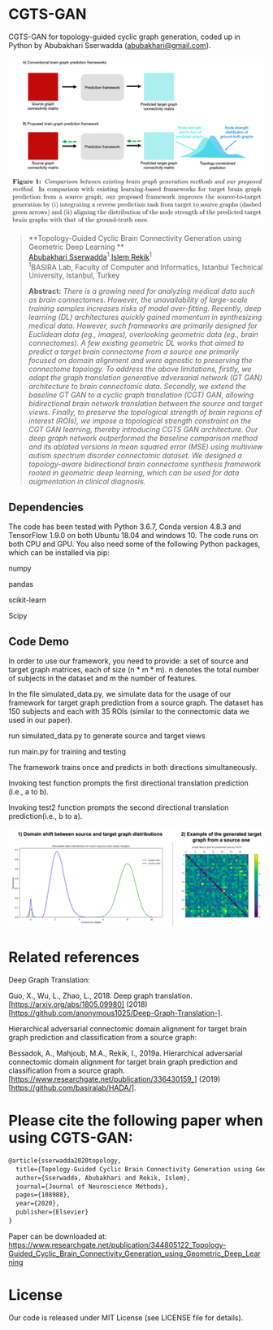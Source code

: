 # CGTS-GAN
CGTS-GAN for topology-guided cyclic graph generation, coded up in Python by Abubakhari Sserwadda (abubakhari@gmail.com).



![fig1](concept.png)

> **Topology-Guided Cyclic Brain Connectivity Generation using Geometric Deep Learning
**<br/>
> [Abubakhari Sserwadda](https://scholar.google.com/citations?user=sBJIF4kAAAAJ&hl=en)<sup>1</sup>,[Islem Rekik](https://basira-lab.com/)<sup>1</sup><br/>
> <sup>1</sup>BASIRA Lab, Faculty of Computer and Informatics, Istanbul Technical University, Istanbul, Turkey<br/>
>
> **Abstract:** *There is a growing need for analyzing medical data such as brain connectomes. However, the unavailability of large-scale training samples increases risks of model over-fitting. Recently, deep learning (DL) architectures quickly gained momentum in synthesizing medical data. However, such frameworks are primarily designed for Euclidean data (eg., images), overlooking geometric data (eg., brain connectomes). A few existing geometric DL works that aimed to predict a target brain connectome from a source one primarily focused on domain alignment and were agnostic to preserving the connectome topology. To address the above limitations, firstly, we adapt the graph translation generative adversarial network (GT GAN) architecture to brain connectomic data. Secondly, we extend the baseline GT GAN to a cyclic graph translation (CGT) GAN, allowing bidirectional brain network translation between the source and target views. Finally, to preserve the topological strength of brain regions of interest (ROIs), we impose a topological strength constraint on the CGT GAN learning, thereby introducing CGTS GAN architecture. Our deep graph network outperformed the baseline comparison method and its ablated versions in mean squared error (MSE) using multiview autism spectrum disorder connectomic dataset. We designed a topology-aware bidirectional brain connectome synthesis framework rooted in geometric deep learning, which can be used for data augmentation in clinical diagnosis.*

## Dependencies

The code has been tested with Python 3.6.7, Conda version 4.8.3 and TensorFlow 1.9.0 on both Ubuntu 18.04 and windows 10. The code runs on both CPU and GPU. You also need some of the following Python packages, which can be installed via pip:

numpy

pandas

scikit-learn 

Scipy



## Code Demo

In order to use our framework, you need to provide: a set of source and target graph matrices, each of size (n * m * m).  n denotes the total number of subjects in the dataset and m the number of features.

In the file simulated_data.py, we simulate data for the usage of our framework for target graph prediction from a source graph. The dataset has 150 subjects and each with 35 ROIs (similar to the connectomic data we used in our paper).

run simulated_data.py to generate source and target views
 
run main.py for training and testing 

The framework trains once and predicts in both directions simultaneously. 
 
Invoking test function prompts the first directional translation prediction (i.e., a to b). 
 
Invoking test2 function prompts the second directional translation prediction(i.e., b to a).


![fig2](example.png)

# Related references
Deep Graph Translation: 

Guo, X., Wu, L., Zhao, L., 2018. Deep graph translation. [https://arxiv.org/abs/1805.09980] (2018) [https://github.com/anonymous1025/Deep-Graph-Translation-].

Hierarchical adversarial connectomic domain alignment for target brain graph prediction and classification from a source graph:

Bessadok, A., Mahjoub, M.A., Rekik, I., 2019a. Hierarchical adversarial connectomic domain alignment for target brain graph prediction and classification from a source graph. [https://www.researchgate.net/publication/336430159_] (2019) [https://github.com/basiralab/HADA/].



# Please cite the following paper when using CGTS-GAN:

```latex
@article{sserwadda2020topology,
  title={Topology-Guided Cyclic Brain Connectivity Generation using Geometric Deep Learning},
  author={Sserwadda, Abubakhari and Rekik, Islem},
  journal={Journal of Neuroscience Methods},
  pages={108988},
  year={2020},
  publisher={Elsevier}
}
```

Paper can be downloaded at: https://www.researchgate.net/publication/344805122_Topology-Guided_Cyclic_Brain_Connectivity_Generation_using_Geometric_Deep_Learning

# License
Our code is released under MIT License (see LICENSE file for details).
